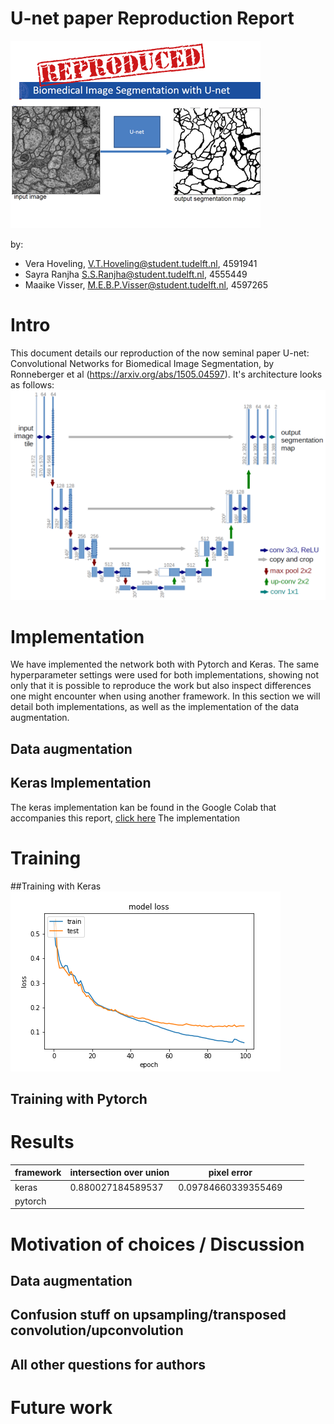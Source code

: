 # U-net paper Reproduction Report
![alt text](/figs/teaserimage.png "U-net reproduction")

by: 
* Vera Hoveling, V.T.Hoveling@student.tudelft.nl, 4591941
* Sayra Ranjha S.S.Ranjha@student.tudelft.nl, 4555449
* Maaike Visser, M.E.B.P.Visser@student.tudelft.nl, 4597265

# Intro
This document details our reproduction of the now seminal paper U-net: Convolutional Networks for Biomedical Image Segmentation, by Ronneberger et al (https://arxiv.org/abs/1505.04597). It's architecture looks as follows:
![alt text](/figs/u-net-architecture.png "U-net architecture")

# Implementation
We have implemented the network both with Pytorch and Keras. The same hyperparameter settings were used for both implementations, showing not only that it is possible to reproduce the work but also inspect differences one might encounter when using another framework. In this section we will detail both implementations, as well as the implementation of the data augmentation.
## Data augmentation
## Keras Implementation
The keras implementation kan be found in the Google Colab that accompanies this report, [click here](https://colab.research.google.com/drive/1iR5q2TLUXjYJtPW1v-eShGFQcmKILR7r) The implementation
# Training
##Training with Keras
![alt text](/figs/learning_curve_opt_SGD__100eps_wvalidation_lrscheduling.png "Training in Keras")

## Training with Pytorch

# Results

| framework | intersection over union | pixel error         |   |   |
|-----------|-------------------------|---------------------|---|---|
| keras     | 0.880027184589537       | 0.09784660339355469 |   |   |
| pytorch   |                         |                     |   |   |

# Motivation of choices / Discussion

## Data augmentation
## Confusion stuff on upsampling/transposed convolution/upconvolution
## All other questions for authors

# Future work
